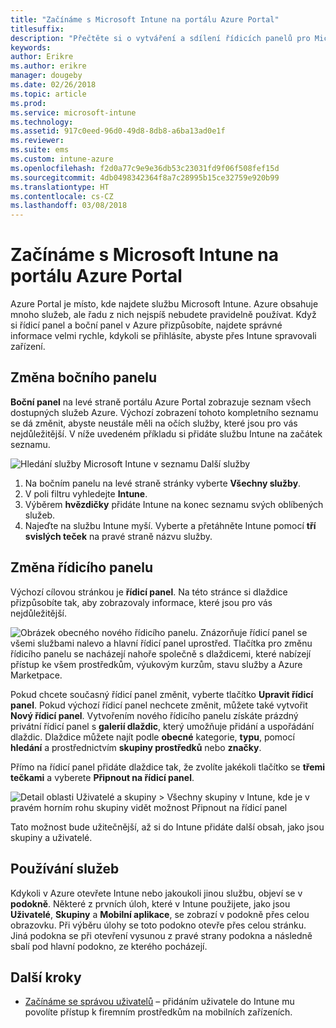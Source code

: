 ```yaml
---
title: "Začínáme s Microsoft Intune na portálu Azure Portal"
titlesuffix: 
description: "Přečtěte si o vytváření a sdílení řídicích panelů pro Microsoft Intune na portálu Azure Portal a o navigaci na těchto řídicích panelech."
keywords: 
author: Erikre
ms.author: erikre
manager: dougeby
ms.date: 02/26/2018
ms.topic: article
ms.prod: 
ms.service: microsoft-intune
ms.technology: 
ms.assetid: 917c0eed-96d0-49d8-8db8-a6ba13ad0e1f
ms.reviewer: 
ms.suite: ems
ms.custom: intune-azure
ms.openlocfilehash: f2d0a77c9e9e36db53c23031fd9f06f508fef15d
ms.sourcegitcommit: 4db0498342364f8a7c28995b15ce32759e920b99
ms.translationtype: HT
ms.contentlocale: cs-CZ
ms.lasthandoff: 03/08/2018
---
```

# <a name="getting-started-with-microsoft-intune-in-the-azure-portal"></a>Začínáme s Microsoft Intune na portálu Azure Portal

Azure Portal je místo, kde najdete službu Microsoft Intune. Azure obsahuje mnoho služeb, ale řadu z nich nejspíš nebudete pravidelně používat. Když si řídicí panel a boční panel v Azure přizpůsobíte, najdete správné informace velmi rychle, kdykoli se přihlásíte, abyste přes Intune spravovali zařízení.

## <a name="changing-the-sidebar"></a>Změna bočního panelu

__Boční panel__ na levé straně portálu Azure Portal zobrazuje seznam všech dostupných služeb Azure. Výchozí zobrazení tohoto kompletního seznamu se dá změnit, abyste neustále měli na očích služby, které jsou pro vás nejdůležitější. V níže uvedeném příkladu si přidáte službu Intune na začátek seznamu.

![Hledání služby Microsoft Intune v seznamu Další služby](./media/azure-add-intune1.png)

1. Na bočním panelu na levé straně stránky vyberte **Všechny služby**.
2. V poli filtru vyhledejte **Intune**.
3. Výběrem **hvězdičky** přidáte Intune na konec seznamu svých oblíbených služeb.
4. Najeďte na službu Intune myší. Vyberte a přetáhněte Intune pomocí **tří svislých teček** na pravé straně názvu služby.

## <a name="changing-the-dashboard"></a>Změna řídicího panelu

Výchozí cílovou stránkou je **řídicí panel**. Na této stránce si dlaždice přizpůsobíte tak, aby zobrazovaly informace, které jsou pro vás nejdůležitější.

![Obrázek obecného nového řídicího panelu. Znázorňuje řídicí panel se všemi službami nalevo a hlavní řídicí panel uprostřed. Tlačítka pro změnu řídicího panelu se nacházejí nahoře společně s dlaždicemi, které nabízejí přístup ke všem prostředkům, výukovým kurzům, stavu služby a Azure Marketpace.](./media/azure-default-dashboard.png)

Pokud chcete současný řídicí panel změnit, vyberte tlačítko **Upravit řídicí panel**. Pokud výchozí řídicí panel nechcete změnit, můžete také vytvořit **Nový řídicí panel**. Vytvořením nového řídicího panelu získáte prázdný privátní řídicí panel s **galerií dlaždic**, který umožňuje přidání a uspořádání dlaždic. Dlaždice můžete najít podle **obecné** kategorie, **typu**, pomocí **hledání** a prostřednictvím **skupiny prostředků** nebo **značky**.

Přímo na řídicí panel přidáte dlaždice tak, že zvolíte jakékoli tlačítko se **třemi tečkami** a vyberete **Připnout na řídicí panel**.

![Detail oblasti Uživatelé a skupiny > Všechny skupiny v Intune, kde je v pravém horním rohu skupiny vidět možnost Připnout na řídicí panel](./media/azure-pin-to-dashboard.png)

Tato možnost bude užitečnější, až si do Intune přidáte další obsah, jako jsou skupiny a uživatelé.

## <a name="using-services"></a>Používání služeb

Kdykoli v Azure otevřete Intune nebo jakoukoli jinou službu, objeví se v **podokně**. Některé z prvních úloh, které v Intune použijete, jako jsou **Uživatelé**, **Skupiny** a **Mobilní aplikace**, se zobrazí v podokně přes celou obrazovku. Při výběru úlohy se toto podokno otevře přes celou stránku. Jiná podokna se při otevření vysunou z pravé strany podokna a následně sbalí pod hlavní podokno, ze kterého pocházejí.

## <a name="next-steps"></a>Další kroky

* [Začínáme se správou uživatelů](get-started-users.md) – přidáním uživatele do Intune mu povolíte přístup k firemním prostředkům na mobilních zařízeních.
